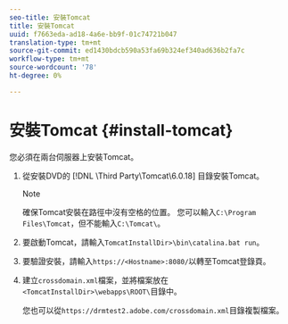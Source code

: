 ```yaml
---
seo-title: 安裝Tomcat
title: 安裝Tomcat
uuid: f7663eda-ad18-4a6e-bb9f-01c74721b047
translation-type: tm+mt
source-git-commit: ed1430bdcb590a53fa69b324ef340ad636b2fa7c
workflow-type: tm+mt
source-wordcount: '78'
ht-degree: 0%

---
```



# 安裝Tomcat {#install-tomcat}

您必須在兩台伺服器上安裝Tomcat。
1. 從安裝DVD的 [!DNL \Third Party\Tomcat\6.0.18\] 目錄安裝Tomcat。

   >[!NOTE]
   >
   >確保Tomcat安裝在路徑中沒有空格的位置。 您可以輸入`C:\Program Files\Tomcat`，但不能輸入`C:\Tomcat\`。

1. 要啟動Tomcat，請輸入`TomcatInstallDir>\bin\catalina.bat run`。
1. 要驗證安裝，請輸入`https://<Hostname>:8080/`以轉至Tomcat登錄頁。
1. 建立`crossdomain.xml`檔案，並將檔案放在`<TomcatInstallDir>\webapps\ROOT\`目錄中。

   您也可以從`https://drmtest2.adobe.com/crossdomain.xml`目錄複製檔案。
